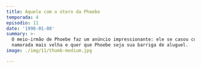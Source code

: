 ```yaml
---
title: Aquele com o útero da Phoebe
temporada: 4
episodio: 11
date: '1998-01-08'
summary: >-
  O meio-irmão de Phoebe faz um anúncio impressionante: ele se casou com a
  namorada mais velha e quer que Phoebe seja sua barriga de aluguel.
image: ./img/11/thumb-medium.jpg

---
```

